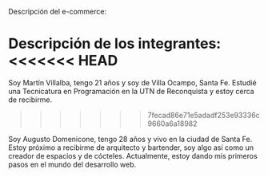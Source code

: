 Descripción del e-commerce:

Descripción de los integrantes:
<<<<<<< HEAD
=======
Soy Martín Villalba, tengo 21 años y soy de Villa Ocampo, Santa Fe. Estudié una Tecnicatura en Programación en la UTN de Reconquista y estoy cerca de recibirme.
>>>>>>> 7fecad86e71e5adadf253e93336c9660a6a18982

Soy Augusto Domenicone, tengo 28 años y vivo en la ciudad de Santa Fe. Estoy próximo a recibirme de arquitecto y bartender, soy algo así como un creador de espacios y de cócteles. Actualmente, estoy dando mis primeros pasos en el mundo del desarrollo web.